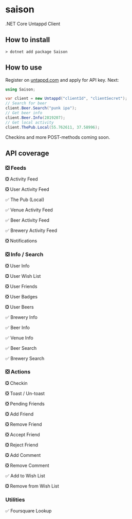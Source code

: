 # saison
.NET Core Untappd Client

## How to install

```
> dotnet add package Saison
```

## How to use

Register on [untappd.com](https://untappd.com) and apply for API key. Next:

```c#
using Saison;

var client = new Untappd("clientId", "clientSecret");
// Search for beer
client.Beer.Search("punk ipa");
// Get beer info
client.Beer.Info(2819207);
// Get local activity
client.ThePub.Local(55.762611, 37.58996);
```

Checkins and more POST-methods coming soon.

## API coverage

### ❎ Feeds

❎ Activity Feed

❎ User Activity Feed

✅ The Pub (Local)

✅ Venue Activity Feed

✅ Beer Activity Feed

✅ Brewery Activity Feed

❎ Notifications

### ❎ Info / Search

❎ User Info

❎ User Wish List

❎ User Friends

❎ User Badges

❎ User Beers

✅ Brewery Info

✅ Beer Info

✅ Venue Info

✅ Beer Search

✅ Brewery Search

### ❎ Actions

❎ Checkin

❎ Toast / Un-toast

❎ Pending Friends

❎ Add Friend

❎ Remove Friend

❎ Accept Friend

❎ Reject Friend

❎ Add Comment

❎ Remove Comment

✅ Add to Wish List

❎ Remove from Wish List

### Utilities

✅ Foursquare Lookup

